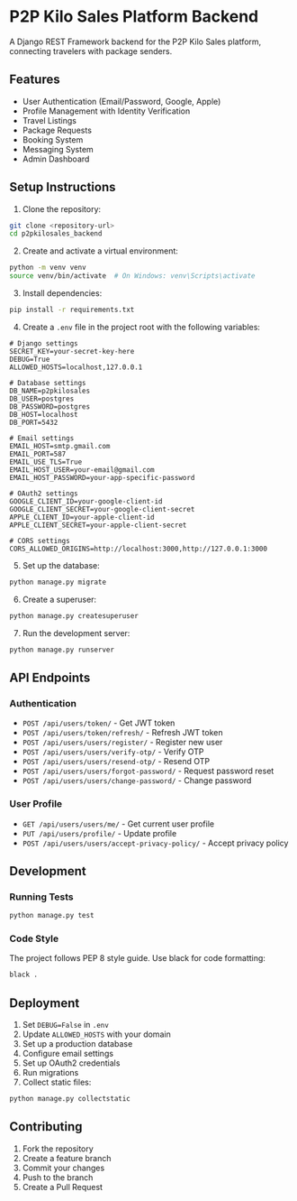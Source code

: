 # P2P Kilo Sales Platform Backend

A Django REST Framework backend for the P2P Kilo Sales platform, connecting travelers with package senders.

## Features

- User Authentication (Email/Password, Google, Apple)
- Profile Management with Identity Verification
- Travel Listings
- Package Requests
- Booking System
- Messaging System
- Admin Dashboard

## Setup Instructions

1. Clone the repository:
```bash
git clone <repository-url>
cd p2pkilosales_backend
```

2. Create and activate a virtual environment:
```bash
python -m venv venv
source venv/bin/activate  # On Windows: venv\Scripts\activate
```

3. Install dependencies:
```bash
pip install -r requirements.txt
```

4. Create a `.env` file in the project root with the following variables:
```env
# Django settings
SECRET_KEY=your-secret-key-here
DEBUG=True
ALLOWED_HOSTS=localhost,127.0.0.1

# Database settings
DB_NAME=p2pkilosales
DB_USER=postgres
DB_PASSWORD=postgres
DB_HOST=localhost
DB_PORT=5432

# Email settings
EMAIL_HOST=smtp.gmail.com
EMAIL_PORT=587
EMAIL_USE_TLS=True
EMAIL_HOST_USER=your-email@gmail.com
EMAIL_HOST_PASSWORD=your-app-specific-password

# OAuth2 settings
GOOGLE_CLIENT_ID=your-google-client-id
GOOGLE_CLIENT_SECRET=your-google-client-secret
APPLE_CLIENT_ID=your-apple-client-id
APPLE_CLIENT_SECRET=your-apple-client-secret

# CORS settings
CORS_ALLOWED_ORIGINS=http://localhost:3000,http://127.0.0.1:3000
```

5. Set up the database:
```bash
python manage.py migrate
```

6. Create a superuser:
```bash
python manage.py createsuperuser
```

7. Run the development server:
```bash
python manage.py runserver
```

## API Endpoints

### Authentication
- `POST /api/users/token/` - Get JWT token
- `POST /api/users/token/refresh/` - Refresh JWT token
- `POST /api/users/users/register/` - Register new user
- `POST /api/users/users/verify-otp/` - Verify OTP
- `POST /api/users/users/resend-otp/` - Resend OTP
- `POST /api/users/users/forgot-password/` - Request password reset
- `POST /api/users/users/change-password/` - Change password

### User Profile
- `GET /api/users/users/me/` - Get current user profile
- `PUT /api/users/profile/` - Update profile
- `POST /api/users/users/accept-privacy-policy/` - Accept privacy policy

## Development

### Running Tests
```bash
python manage.py test
```

### Code Style
The project follows PEP 8 style guide. Use black for code formatting:
```bash
black .
```

## Deployment

1. Set `DEBUG=False` in `.env`
2. Update `ALLOWED_HOSTS` with your domain
3. Set up a production database
4. Configure email settings
5. Set up OAuth2 credentials
6. Run migrations
7. Collect static files:
```bash
python manage.py collectstatic
```

## Contributing

1. Fork the repository
2. Create a feature branch
3. Commit your changes
4. Push to the branch
5. Create a Pull Request
